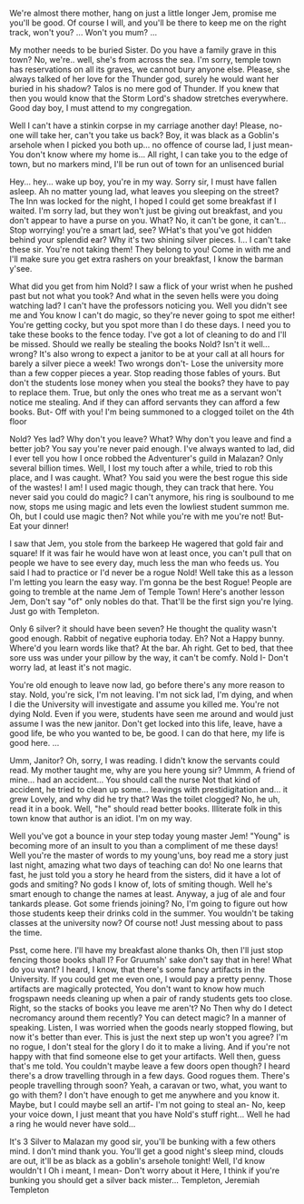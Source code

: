 We're almost there mother, hang on just a little longer
Jem, promise me you'll be good.
Of course I will, and you'll be there to keep me on the right track, won't you?
...
Won't you mum?
...

My mother needs to be buried Sister.
Do you have a family grave in this town?
No, we're.. well, she's from across the sea.
I'm sorry, temple town has reservations on all its graves, we cannot bury anyone else.
Please, she always talked of her love for the Thunder god, surely he would want her buried in his shadow?
Talos is no mere god of Thunder. If you knew that then you would know that the Storm Lord's shadow stretches everywhere. Good day boy, I must attend to my congregation.

Well I can't have a stinkin corpse in my carriage another day!
Please, no-one will take her, can't you take us back?
Boy, it was black as a Goblin's arsehole when I picked you both up... no offence of course lad, I just mean-
You don't know where my home is...
All right, I can take you to the edge of town, but no markers mind, I'll be run out of town for an unlisenced burial

Hey... hey... wake up boy, you're in my way.
Sorry sir, I must have fallen asleep. 
Ah no matter young lad, what leaves you sleeping on the street?
The Inn was locked for the night, I hoped I could get some breakfast if I waited. 
I'm sorry lad, but they won't just be giving out breakfast, and you don't appear to have a purse on you.
What? No, it can't be gone, it can't...
Stop worrying! you're a smart lad, see? WHat's that you've got hidden behind your splendid ear? Why it's two shining silver pieces.
I... I can't take these sir.
You're not taking them! They belong to you! Come in with me and I'll make sure you get extra rashers on your breakfast, I know the barman y'see.

What did you get from him Nold? I saw a flick of your wrist when he pushed past but not what you took?
And what in the seven hells were you doing watching lad? I can't have the professors noticing you.
Well you didn't see me and You know I can't do magic, so they're never going to spot me either!
You're getting cocky, but you spot more than I do these days. I need you to take these books to the fence today. I've got a lot of cleaning to do and I'll be missed.
Should we really be stealing the books Nold? Isn't it well... wrong?
It's also wrong to expect a janitor to be at your call at all hours for barely a silver piece a week!
Two wrongs don't-
Lose the university more than a few copper pieces a year. Stop reading those fables of yours.
But don't the students lose money when you steal the books? they have to pay to replace them.
True, but only the ones who treat me as a servant won't notice me stealing. And if they can afford servants they can afford a few books. 
But-
Off with you! I'm being summoned to a clogged toilet on the 4th floor

Nold?
Yes lad?
Why don't you leave?
What?
Why don't you leave and find a better job? You say you're never paid enough.
I've always wanted to lad, did I ever tell you how I once robbed the Adventurer's guild in Malazan?
Only several billion times.
Well, I lost my touch after a while, tried to rob this place, and I was caught. 
What? You said you were the best rogue this side of the wastes!
I am! I used magic though, they can track that here.
You never said you could do magic?
I can't anymore, his ring is soulbound to me now, stops me using magic and lets even the lowliest student summon me.
Oh, but I could use magic then?
Not while you're with me you're not!
But-
Eat your dinner!

I saw that Jem, you stole from the barkeep
He wagered that gold fair and square!
If it was fair he would have won at least once, you can't pull that on people we have to see every day, much less the man who feeds us.
You said I had to practice or I'd never be a rogue Nold!
Well take this as a lesson I'm letting you learn the easy way.
I'm gonna be the best Rogue! People are going to tremble at the name Jem of Temple Town!
Here's another lesson Jem, Don't say "of" only nobles do that. That'll be the first sign you're lying. Just go with Templeton.

Only 6 silver? it should have been seven?
He thought the quality wasn't good enough. Rabbit of negative euphoria today.
Eh?
Not a Happy bunny.
Where'd you learn words like that?
At the bar.
Ah right. Get to bed, that thee sore uss was under your pillow by the way, it can't be comfy.
Nold I-
Don't worry lad, at least it's not magic.

You're old enough to leave now lad, go before there's any more reason to stay.
Nold, you're sick, I'm not leaving.
I'm not sick lad, I'm dying, and when I die the University will investigate and assume you killed me.
You're not dying Nold. Even if you were, students have seen me around and would just assume I was the new janitor.
Don't get locked into this life, leave, have a good life, be who you wanted to be, be good.
I can do that here, my life is good here.
...

Umm, Janitor?
Oh, sorry, I was reading.
I didn't know the servants could read.
My mother taught me, why are you here young sir?
Ummm, A friend of mine... had an accident...
You should call the nurse
Not that kind of accident, he tried to clean up some... leavings with prestidigitation and... it grew
Lovely, and why did he try that? Was the toilet clogged?
No, he uh, read it in a book.
Well, "he" should read better books. Illiterate folk in this town know that author is an idiot. I'm on my way.

Well you've got a bounce in your step today young master Jem!
"Young" is becoming more of an insult to you than a compliment of me these days!
Well you're the master of words to my young'uns, boy read me a story just last night, amazing what two days of teaching can do!
No one learns that fast, he just told you a story he heard from the sisters, did it have a lot of gods and smiting?
No gods I know of, lots of smiting though.
Well he's smart enough to change the names at least. Anyway, a jug of ale and four tankards please.
Got some friends joining?
No, I'm going to figure out how those students keep their drinks cold in the summer.
You wouldn't be taking classes at the university now?
Of course not! Just messing about to pass the time.

Psst, come here.
I'll have my breakfast alone thanks
Oh, then I'll just stop fencing those books shall I?
For Gruumsh' sake don't say that in here! What do you want?
I heard, I know, that there's some fancy artifacts in the University. If you could get me even one, I would pay a pretty penny.
Those artifacts are magically protected, You don't want to know how much frogspawn needs cleaning up when a pair of randy students gets too close.
Right, so the stacks of books you leave me aren't?
No
Then why do I detect necromancy around them recently?
You can detect magic?
In a manner of speaking. Listen, I was worried when the goods nearly stopped flowing, but now it's better than ever. This is just the next step up won't you agree?
I'm no rogue, I don't steal for the glory I do it to make a living. And if you're not happy with that find someone else to get your artifacts.
Well then, guess that's me told. You couldn't maybe leave a few doors open though? I heard there's a drow travelling through in a few days. Good rogues them.
There's people travelling through soon?
Yeah, a caravan or two, what, you want to go with them?
I don't have enough to get me anywhere and you know it.
Maybe, but I could maybe sell an artif-
I'm not going to steal an-
No, keep your voice down, I just meant that you have Nold's stuff right... Well he had a ring he would never have sold...

It's 3 Silver to Malazan my good sir, you'll be bunking with a few others mind.
I don't mind thank you. 
You'll get a good night's sleep mind, clouds are out, it'll be as black as a goblin's arsehole tonight!
Well, I'd know wouldn't I
Oh i meant, I mean-
Don't worry about it
Here, I think if you're bunking you should get a silver back mister...
Templeton, Jeremiah Templeton